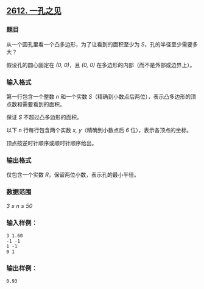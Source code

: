 ## [2612. 一孔之见](https://www.acwing.com/problem/content/2614/)

### 题目

从一个圆孔里看一个凸多边形，为了让看到的面积至少为 *S*，孔的半径至少需要多大？

假设孔的圆心固定在 *(0, 0)*，且 *(0, 0)* 在多边形的内部（而不是外部或边界上）。

### 输入格式

第一行包含一个整数 *n* 和一个实数 *S*（精确到小数点后两位），表示凸多边形的顶点数和需要看到的面积。

保证 *S* 不超过凸多边形的面积。

以下 *n* 行每行包含两个实数 *x, y*（精确到小数点后 *6* 位），表示各顶点的坐标。

顶点按逆时针顺序或顺时针顺序给出。

### 输出格式

仅包含一个实数 *R*，保留两位小数，表示孔的最小半径。

### 数据范围

*3 ≤ n ≤ 50*

### 输入样例：

```
3 1.60
-1 -1
1 -1
0 1
```

### 输出样例：

```
0.93
```
